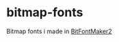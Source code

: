 # bitmap-fonts
Bitmap fonts i made in [BitFontMaker2](https://www.pentacom.jp/pentacom/bitfontmaker2/)
